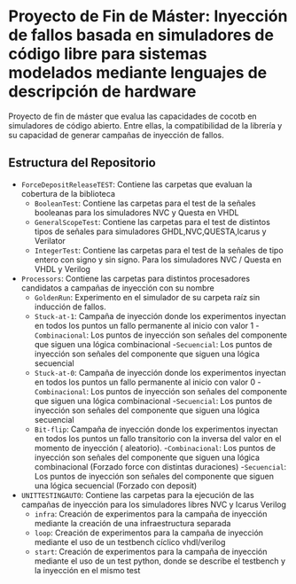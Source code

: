 # Proyecto de Fin de Máster: Inyección de fallos basada en simuladores de código libre para sistemas modelados mediante lenguajes de descripción de hardware
Proyecto de fin de máster que evalua las capacidades de cocotb en simuladores de código abierto. Entre ellas, la compatibilidad de la librería y su capacidad de generar campañas de inyección de fallos. 
## Estructura del Repositorio
- `ForceDepositReleaseTEST`: Contiene las carpetas que evaluan la cobertura de la biblioteca
  - `BooleanTest`: Contiene las carpetas para el test de la señales booleanas para los simuladores NVC y Questa en VHDL 
  - `GeneralScopeTest`: Contiene las carpetas para el test de distintos tipos de señales para simuladores GHDL,NVC,QUESTA,Icarus y Verilator
  - `IntegerTest`: Contiene las carpetas para el test de la señales de tipo entero con signo y sin signo. Para los simuladores NVC / Questa en VHDL y Verilog
- `Processors`: Contiene las carpetas para distintos procesadores candidatos a campañas de inyección con su nombre
  - `GoldenRun`: Experimento en el simulador de su carpeta raíz sin inducción de fallos.
  - `Stuck-at-1`: Campaña de inyección donde los experimentos inyectan en todos los puntos un fallo permanente al inicio con valor 1
	-`Combinacional`: Los puntos de inyección son señales del componente que siguen una lógica combinacional
	-`Secuencial`: Los puntos de inyección son señales del componente que siguen una lógica secuencial
  - `Stuck-at-0`: Campaña de inyección donde los experimentos inyectan en todos los puntos un fallo permanente al inicio con valor 0
	-`Combinacional`: Los puntos de inyección son señales del componente que siguen una lógica combinacional
	-`Secuencial`: Los puntos de inyección son señales del componente que siguen una lógica secuencial
  - `Bit-flip`: Campaña de inyección donde los experimentos inyectan en todos los puntos un fallo transitorio con la inversa del valor en el momento de inyección ( aleatorio). 
	-`Combinacional`: Los puntos de inyección son señales del componente que siguen una lógica combinacional (Forzado force con distintas duraciones)
	-`Secuencial`: Los puntos de inyección son señales del componente que siguen una lógica secuencial (Forzado con deposit)
- `UNITTESTINGAUTO`: Contiene las carpetas para la ejecución de las campañas de inyección para los simuladores libres NVC y Icarus Verilog
  -  `infra`: Creación de experimentos para la campaña de inyección mediante la creación de una infraestructura separada
  -  `loop`: Creación de experimentos para la campaña de inyección mediante el uso de un testbench cíclico vhdl/verilog
  -  `start`: Creación de experimentos para la campaña de inyección mediante el uso de un test python, donde se describe el testbench y la inyección en el mismo test
